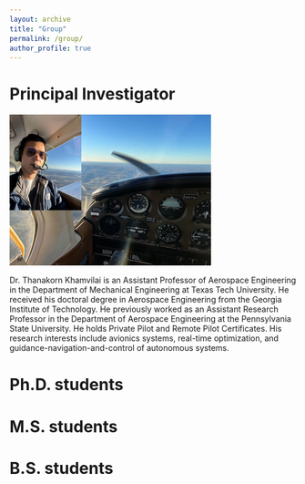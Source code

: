 ```yaml
---
layout: archive
title: "Group"
permalink: /group/
author_profile: true
---
```

# Principal Investigator

![tk_pilot](/images/tk_pilot.png#left "tk_pilot") 

 Dr. Thanakorn Khamvilai is an Assistant Professor of Aerospace Engineering in the Department of Mechanical Engineering at Texas Tech University. He received his doctoral degree in Aerospace Engineering from the Georgia Institute of Technology. He previously worked as an Assistant Research Professor in the Department of Aerospace Engineering at the Pennsylvania State University. He holds Private Pilot and Remote Pilot Certificates. His research interests include avionics systems, real-time optimization, and guidance-navigation-and-control of autonomous systems.<h3>

# Ph.D. students

# M.S. students

# B.S. students